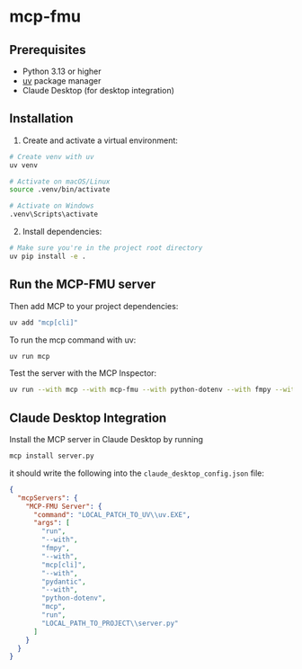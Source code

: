 # mcp-fmu

## Prerequisites

- Python 3.13 or higher
- [uv](https://docs.astral.sh/uv/pip/packages/) package manager
- Claude Desktop (for desktop integration)

## Installation

1. Create and activate a virtual environment:
```bash
# Create venv with uv
uv venv

# Activate on macOS/Linux
source .venv/bin/activate

# Activate on Windows
.venv\Scripts\activate
```

2. Install dependencies:
```bash
# Make sure you're in the project root directory
uv pip install -e .
```

## Run the MCP-FMU server
Then add MCP to your project dependencies:
```cmd
uv add "mcp[cli]"
```

To run the mcp command with uv:
```cmd
uv run mcp
```

Test the server with the MCP Inspector:
```bash
uv run --with mcp --with mcp-fmu --with python-dotenv --with fmpy --with numpy --with pydantic mcp dev src/mcp_fmu/server.py
```

## Claude Desktop Integration
Install the MCP server in Claude Desktop by running
```cmd
mcp install server.py
```
it should write the following into the `claude_desktop_config.json` file:
```json
{
  "mcpServers": {
    "MCP-FMU Server": {
      "command": "LOCAL_PATCH_TO_UV\\uv.EXE",
      "args": [
        "run",
        "--with",
        "fmpy",
        "--with",
        "mcp[cli]",
        "--with",
        "pydantic",
        "--with",
        "python-dotenv",
        "mcp",
        "run",
        "LOCAL_PATH_TO_PROJECT\\server.py"
      ]
    }
  }
}
``` 